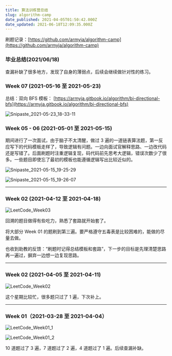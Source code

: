 ```yaml
---
title: 算法训练营总结
slug: algorithm-camp
date_published: 2021-04-05T01:50:42.000Z
date_updated: 2021-06-18T12:09:35.000Z
---
```


刷题记录：[https://github.com/armyja/algorithm-camp](https://github.com/armyja/algorithm-camp)

### 毕业总结(2021/06/18)

查漏补缺了很多地方，发现了自身的薄弱点，后续会继续做针对性的练习。

### Week 07 (2021-05-16 至 2021-05-23)

总结：双向 BFS 模板： [https://armyja.gitbook.io/algorithm/bi-directional-bfs](https://armyja.gitbook.io/algorithm/bi-directional-bfs)

![Snipaste_2021-05-23_18-33-11](https://blog-armyja.oss-accelerate.aliyuncs.com/content/images/2021/05/Snipaste_2021-05-23_18-33-11.jpg)

### Week 05 - 06 (2021-05-01 至 2021-05-15)

期间进行了一次面试，由于脑子不太清醒，做过 3 遍的一道链表算法题，第一反应写下的代码模板走样了，导致逻辑有问题。一边向面试官解释思路、一边改代码还是写错了。后面刷题时注重逻辑复现，码代码前先思考大逻辑，错误次数少了很多。一些题目即使忘了最初的模板也能遵循逻辑写出比较近似的。

![Snipaste_2021-05-15_19-25-29](https://blog-armyja.oss-accelerate.aliyuncs.com/content/images/2021/05/Snipaste_2021-05-15_19-25-29.jpg)

![Snipaste_2021-05-15_19-26-07](https://blog-armyja.oss-accelerate.aliyuncs.com/content/images/2021/05/Snipaste_2021-05-15_19-26-07.jpg)

---

### Week 02 (2021-04-12 至 2021-04-18)

![LeetCode_Week03](https://blog-armyja.oss-accelerate.aliyuncs.com/content/images/2021/04/LeetCode_Week03.png)

回溯的题目做得有些吃力，熟悉了套路就开始套了。

将大部分 Week 01 的题刷到第三遍。要严格遵守五毒表是比较困难的，能做的尽量去做。

也收到助教的反馈：“刷题时记得总结模板和套路”，下一步的目标是先理清楚思路再一遍过，摒弃一边想一边复现思路。

---

### Week 02 (2021-04-05 至 2021-04-11)

![LeetCode_Week02](https://blog-armyja.oss-accelerate.aliyuncs.com/content/images/2021/04/LeetCode_Week02.png)

这个星期比较忙，很多题只过了 1 遍，下次补上。

---

### Week 01（2021-03-28 至 2021-04-04）

![LeetCode_Week01_1](https://blog-armyja.oss-accelerate.aliyuncs.com/content/images/2021/04/LeetCode_Week01_1.png)

![LeetCode_Week01_2](https://blog-armyja.oss-accelerate.aliyuncs.com/content/images/2021/04/LeetCode_Week01_2.png)

10 道题过了 3 遍，7 道题过了 2 遍，4 道题过了 1 遍。后续查漏补缺。
